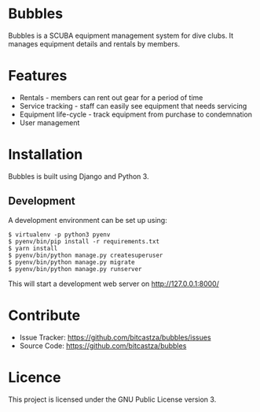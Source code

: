 # Bubbles

Bubbles is a SCUBA equipment management system for dive clubs. It manages
equipment details and rentals by members.

# Features

- Rentals - members can rent out gear for a period of time
- Service tracking - staff can easily see equipment that needs servicing
- Equipment life-cycle - track equipment from purchase to condemnation
- User management

# Installation

Bubbles is built using Django and Python 3.

## Development

A development environment can be set up using:

```
$ virtualenv -p python3 pyenv
$ pyenv/bin/pip install -r requirements.txt
$ yarn install
$ pyenv/bin/python manage.py createsuperuser
$ pyenv/bin/python manage.py migrate
$ pyenv/bin/python manage.py runserver
```

This will start a development web server on http://127.0.0.1:8000/

# Contribute

- Issue Tracker: https://github.com/bitcastza/bubbles/issues
- Source Code: https://github.com/bitcastza/bubbles

# Licence

This project is licensed under the GNU Public License version 3.
